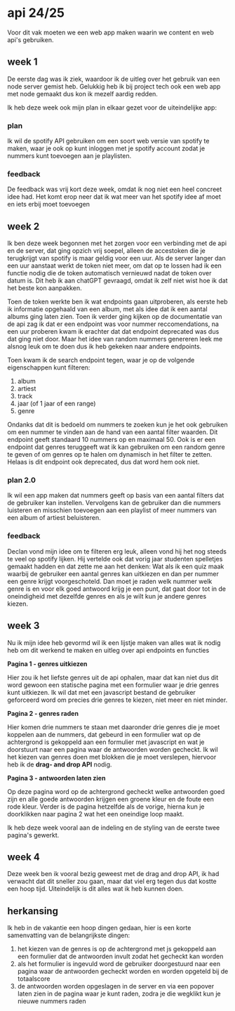 # api 24/25

Voor dit vak moeten we een web app maken waarin we content en web api's gebruiken.


## week 1

De eerste dag was ik ziek, waardoor ik de uitleg over het gebruik van een node server gemist heb. Gelukkig heb ik bij project tech ook een web app met node gemaakt dus kon ik mezelf aardig redden.

Ik heb deze week ook mijn plan in elkaar gezet voor de uiteindelijke app:

### plan

Ik wil de spotify API gebruiken om een soort web versie van spotify te maken, waar je ook op kunt inloggen met je spotify account zodat je nummers kunt toevoegen aan je playlisten.

### feedback

De feedback was vrij kort deze week, omdat ik nog niet een heel concreet idee had. Het komt erop neer dat ik wat meer van het spotify idee af moet en iets erbij moet toevoegen


## week 2

Ik ben deze week begonnen met het zorgen voor een verbinding met de api en de server, dat ging opzich vrij soepel, alleen de accestoken die je terugkrijgt van spotify is maar geldig voor een uur. Als de server langer dan een uur aanstaat werkt de token niet meer, om dat op te lossen had ik een functie nodig die de token automatisch vernieuwd nadat de token over datum is. Dit heb ik aan chatGPT gevraagd, omdat ik zelf niet wist hoe ik dat het beste kon aanpakken.

Toen de token werkte ben ik wat endpoints gaan uitproberen, als eerste heb ik informatie opgehaald van een album, met als idee dat ik een aantal albums ging laten zien. Toen ik verder ging kijken op de documentatie van de api zag ik dat er een endpoint was voor nummer reccomendations, na een uur proberen kwam ik erachter dat dat endpoint deprecated was dus dat ging niet door. Maar het idee van random nummers genereren leek me alsnog leuk om te doen dus ik heb gekeken naar andere endpoints.

Toen kwam ik de search endpoint tegen, waar je op de volgende eigenschappen kunt filteren:

1. album
2. artiest
3. track
4. jaar (of 1 jaar of een range)
5. genre

Ondanks dat dit is bedoeld om nummers te zoeken kun je het ook gebruiken om een nummer te vinden aan de hand van een aantal filter waarden. Dit endpoint geeft standaard 10 nummers op en maximaal 50. Ook is er een endpoint dat genres teruggeeft wat ik kan gebruiken om een random genre te geven of om genres op te halen om dynamisch in het filter te zetten. Helaas is dit endpoint ook deprecated, dus dat word hem ook niet.


### plan 2.0

Ik wil een app maken dat nummers geeft op basis van een aantal filters dat de gebruiker kan instellen. Vervolgens kan de gebruiker dan die nummers luisteren en misschien toevoegen aan een playlist of meer nummers van een album of artiest beluisteren.


### feedback

Declan vond mijn idee om te filteren erg leuk, alleen vond hij het nog steeds te veel op spotify lijken. Hij vertelde ook dat vorig jaar studenten spelletjes gemaakt hadden en dat zette me aan het denken: Wat als ik een quiz maak waarbij de gebruiker een aantal genres kan uitkiezen en dan per nummer een genre krijgt voorgeschoteld. Dan moet je raden welk nummer welk genre is en voor elk goed antwoord krijg je een punt, dat gaat door tot in de oneindigheid met dezelfde genres en als je wilt kun je andere genres kiezen.


## week 3

Nu ik mijn idee heb gevormd wil ik een lijstje maken van alles wat ik nodig heb om dit werkend te maken en uitleg over api endpoints en functies


**Pagina 1 - genres uitkiezen**

Hier zou ik het liefste genres uit de api ophalen, maar dat kan niet dus dit word gewoon een statische pagina met een formulier waar je drie genres kunt uitkiezen. Ik wil dat met een javascript bestand de gebruiker geforceerd word om precies drie genres te kiezen, niet meer en niet minder.


**Pagina 2 - genres raden**

Hier komen drie nummers te staan met daaronder drie genres die je moet koppelen aan de nummers, dat gebeurd in een formulier wat op de achtergrond is gekoppeld aan een formulier met javascript en wat je doorstuurt naar een pagina waar de antwoorden worden gecheckt. Ik wil het kiezen van genres doen met blokken die je moet verslepen, hiervoor heb ik de **drag- and drop API** nodig.


**Pagina 3 - antwoorden laten zien**

Op deze pagina word op de achtergrond gecheckt welke antwoorden goed zijn en alle goede antwoorden krijgen een groene kleur en de foute een rode kleur. Verder is de pagina hetzelfde als de vorige, hierna kun je doorklikken naar pagina 2 wat het een oneindige loop maakt.

Ik heb deze week vooral aan de indeling en de styling van de eerste twee pagina's gewerkt.


## week 4

Deze week ben ik vooral bezig geweest met de drag and drop API, ik had verwacht dat dit sneller zou gaan, maar dat viel erg tegen dus dat kostte een hoop tijd. Uiteindelijk is dit alles wat ik heb kunnen doen.


## herkansing

Ik heb in de vakantie een hoop dingen gedaan, hier is een korte samenvatting van de belangrijkste dingen:

1. het kiezen van de genres is op de achtergrond met js gekoppeld aan een formulier dat de antwoorden invult zodat het gecheckt kan worden
2. als het formulier is ingevuld word de gebruiker doorgestuurd naar een pagina waar de antwoorden gecheckt worden en worden opgeteld bij de totaalscore
3. de antwoorden worden opgeslagen in de server en via een popover laten zien in de pagina waar je kunt raden, zodra je die wegklikt kun je nieuwe nummers raden
